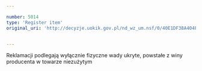 ```yaml
---

number: 5014
type: 'Register item'
original_uri: 'http://decyzje.uokik.gov.pl/nd_wz_um.nsf/0/40E1DF38A404F12EC1257B96003619CE?OpenDocument'


---
```


Reklamacji podlegają wyłącznie fizyczne wady ukryte, powstałe z winy producenta w towarze niezużytym
